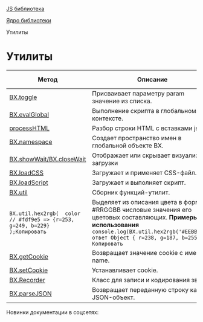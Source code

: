 [JS библиотека](/api_help/js_lib/index.php)

[Ядро библиотеки](/api_help/js_lib/kernel/index.php)

Утилиты

Утилиты
=======

| Метод | Описание | С версии |
| --- | --- | --- |
| [BX.toggle](/api_help/js_lib/kernel/utilits/bx_toggle.php) | Присваивает параметру param значение из списка. |  |
| [BX.evalGlobal](/api_help/js_lib/kernel/utilits/bx_evalglobal.php) | Выполнение скрипта в глобальном контексте. |  |
| [processHTML](/api_help/js_lib/kernel/utilits/processhtml.php) | Разбор строки HTML с вставками js. |  |
| [BX.namespace](/api_help/js_lib/kernel/utilits/bx_namespace.php) | Создает пространство имен в глобальной объекте BX. |  |
| [BX.showWait/BX.closeWait](/api_help/js_lib/kernel/utilits/bx_showwait.php) | Отображает или скрывает визуализатор загрузки |  |
| [BX.loadCSS](/api_help/js_lib/kernel/utilits/bx_loadcss.php) | Загружает и применяет CSS-файл. |  |
| [BX.loadScript](/api_help/js_lib/kernel/utilits/bx_loadscript.php) | Загружает и выполняет скрипт. |  |
| [BX.util](/api_help/js_lib/kernel/utilits/bx_util.php) | Сборник функций-утилит. |  |
| ``` BX.util.hex2rgb( 	color // #fdf9e5 => {r=253, g=249, b=229} );Копировать ``` | Выделяет из описания цвета в формате #RRGGBB числовые значения его цветовых составляющих. **Примеры использования**  ``` console.log(BX.util.hex2rgb('#EEBBFF')) ответ Object { r=238, g=187, b=255}Копировать ``` |  |
| [BX.getCookie](/api_help/js_lib/kernel/utilits/bx.getcookie.php) | Возвращает значение cookie с именем name. | 16.5.3 |
| [BX.setCookie](/api_help/js_lib/kernel/utilits/bx.setcookie.php) | Устанавливает cookie. | 16.5.3 |
| [BX.Recorder](/api_help/js_lib/kernel/utilits/bx_recorder.php) | Класс для записи и кодирования звука. | 16.5.8 |
| [BX.parseJSON](/api_help/js_lib/kernel/utilits/bx_parsejson.php) | Возвращает переданную строку как JSON-объект. |  |

Новинки документации в соцсетях: